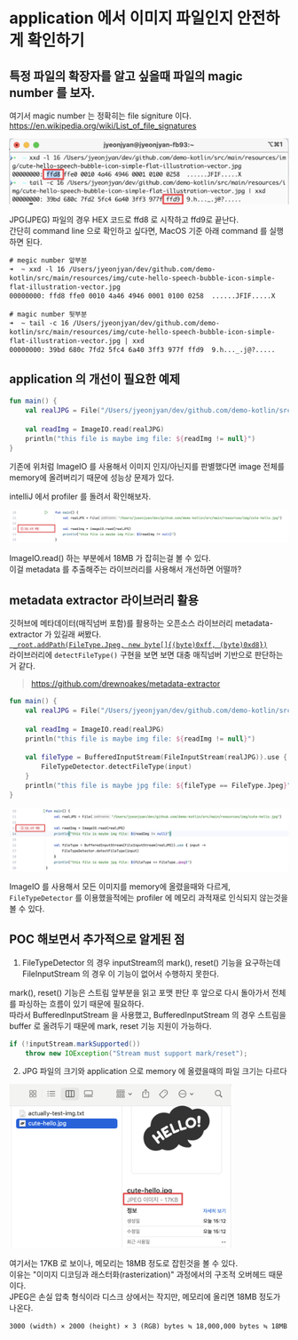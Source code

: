 # application 에서 이미지 파일인지 안전하게 확인하기

## 특정 파일의 확장자를 알고 싶을때 파일의 magic number 를 보자.

여기서 magic number 는 정확히는 file signiture 이다.  
https://en.wikipedia.org/wiki/List_of_file_signatures

<img src="../img/magic-num-cli.png">

JPG(JPEG) 파일의 경우 HEX 코드로 ffd8 로 시작하고 ffd9로 끝난다.  
간단히 command line 으로 확인하고 싶다면, MacOS 기준 아래 command 를 실행하면 된다.

```
# megic number 앞부분
➜  ~ xxd -l 16 /Users/jyeonjyan/dev/github.com/demo-kotlin/src/main/resources/img/cute-hello-speech-bubble-icon-simple-flat-illustration-vector.jpg
00000000: ffd8 ffe0 0010 4a46 4946 0001 0100 0258  ......JFIF.....X

# magic number 뒷부분
➜  ~ tail -c 16 /Users/jyeonjyan/dev/github.com/demo-kotlin/src/main/resources/img/cute-hello-speech-bubble-icon-simple-flat-illustration-vector.jpg | xxd
00000000: 39bd 680c 7fd2 5fc4 6a40 3ff3 977f ffd9  9.h..._.j@?.....
```


## application 의 개선이 필요한 예제

```kotlin
fun main() {
    val realJPG = File("/Users/jyeonjyan/dev/github.com/demo-kotlin/src/main/resources/img/cute-hello.jpg")

    val readImg = ImageIO.read(realJPG)
    println("this file is maybe img file: ${readImg != null}")
}
```

기존에 위처럼 ImageIO 를 사용해서 이미지 인지/아닌지를 판별했다면 image 전체를 memory에 올려버리기 때문에 성능상 문제가 있다.  

intelliJ 에서 profiler 를 돌려서 확인해보자.

<img src="../img/intellij-imgio-mem.png">

ImageIO.read() 하는 부분에서 18MB 가 잡히는걸 볼 수 있다.  
이걸 metadata 를 추출해주는 라이브러리를 사용해서 개선하면 어떨까? 


## metadata extractor 라이브러리 활용

깃허브에 메타데이터(매직넘버 포함)를 활용하는 오픈소스 라이브러리 metadata-extractor 가 있길래 써봤다.  
[` _root.addPath(FileType.Jpeg, new byte[]{(byte)0xff, (byte)0xd8})`](https://github.com/drewnoakes/metadata-extractor/blob/a6e88771b8248bd7f91914a414a9d7e153432866/Source/com/drew/imaging/FileTypeDetector.java#L55C9-L55C74)  
라이브러리에 `detectFileType()` 구현을 보면 보면 대충 매직넘버 기반으로 판단하는거 같다.

> https://github.com/drewnoakes/metadata-extractor


```kotlin
fun main() {
    val realJPG = File("/Users/jyeonjyan/dev/github.com/demo-kotlin/src/main/resources/img/cute-hello.jpg")

    val readImg = ImageIO.read(realJPG)
    println("this file is maybe img file: ${readImg != null}")

    val fileType = BufferedInputStream(FileInputStream(realJPG)).use { input ->
        FileTypeDetector.detectFileType(input)
    }
    println("this file is maybe jpg file: ${fileType == FileType.Jpeg}")
}
```

<img src="../img/intellij-imgio-metaextractor-compare.png">

ImageIO 를 사용해서 모든 이미지를 memory에 올렸을때와 다르게, `FileTypeDetector` 를 이용했을적에는 profiler 에 메모리 과적재로 인식되지 않는것을 볼 수 있다.


## POC 해보면서 추가적으로 알게된 점

1. FileTypeDetector 의 경우 inputStream의 mark(), reset() 기능을 요구하는데 FileInputStream 의 경우 이 기능이 없어서 수행하지 못한다.

mark(), reset() 기능은 스트림 앞부분을 읽고 포맷 판단 후 앞으로 다시 돌아가서 전체를 파싱하는 흐름이 있기 때문에 필요하다.  
따라서 BufferedInputStream 을 사용했고, BufferedInputStream 의 경우 스트림을 buffer 로 올려두기 때문에 mark, reset 기능 지원이 가능하다.

```java
if (!inputStream.markSupported())
    throw new IOException("Stream must support mark/reset");
```


2. JPG 파일의 크기와 application 으로 memory 에 올렸을때의 파일 크기는 다르다

<img src="../img/jpeg-compressed-size.png" width="400px">

여기서는 17KB 로 보이나, 메모리는 18MB 정도로 잡힌것을 볼 수 있다.  
이유는 "이미지 디코딩과 래스터화(rasterization)" 과정에서의 구조적 오버헤드 때문이다.  
JPEG은 손실 압축 형식이라 디스크 상에서는 작지만, 메모리에 올리면 18MB 정도가 나온다.  

`3000 (width) × 2000 (height) × 3 (RGB) bytes ≒ 18,000,000 bytes ≒ 18MB`
